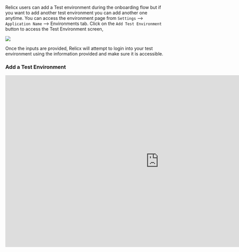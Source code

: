 Relicx users can add a Test environment during the onboarding flow but if you want to add another test environment you can add another one anytime. You can access the environment page from `Settings` --> `Application Name` --> Environments tab. Click on the `Add Test Environment` button to access the Test Environment screen,&#x20;

![](https://archbee-image-uploads.s3.amazonaws.com/TK24Pi0IzdXKBLm-pUBmm/wjAf8pJlIZ4v6Qc-t-fWN_test-environment-creation.png)

Once the inputs are provided, Relicx will attempt to login into your test environment using the information provided and make sure it is accessible.&#x20;

### Add a Test Environment

<iframe src="https://www.loom.com/embed/02a8f5fd6dd7453384525059bd79caa0" width="960" height="540" frameborder="0" allowfullscreen></iframe>

